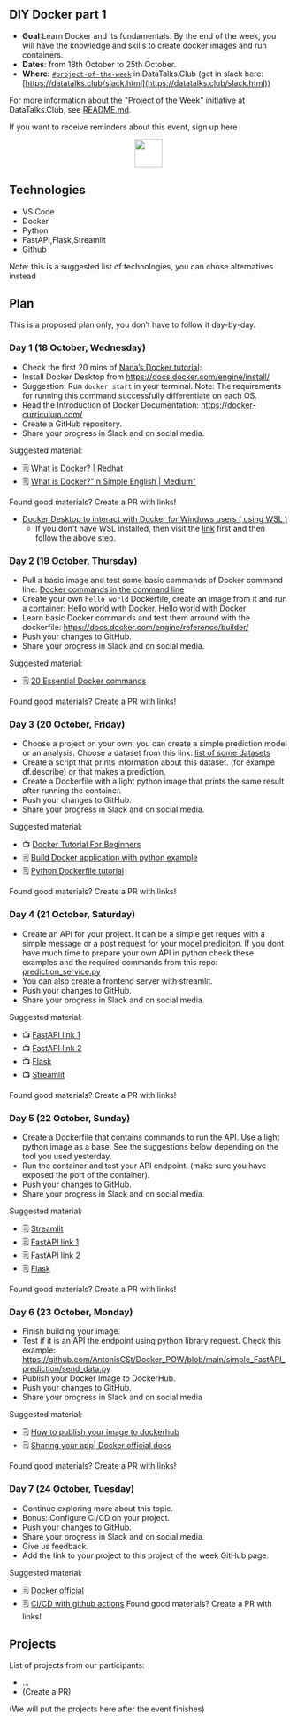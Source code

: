 ## DIY Docker part 1

* **Goal**:Learn Docker and its fundamentals. By the end of the week, you will have  the knowledge and skills to create docker images and run containers.
* **Dates**: from 18th October to 25th October.
* **Where:** [`#project-of-the-week`](https://app.slack.com/client/T01ATQK62F8/C02BP4FQH36) in DataTalks.Club (get in slack here: [https://datatalks.club/slack.html](https://datatalks.club/slack.html))

For more information about the "Project of the Week" initiative
at DataTalks.Club, see [README.md](README.md).

If you want to receive reminders about this event, sign up here

<p align="center">
  <a href="https://lu.ma/dtc-potw-diydocker"><img src="https://user-images.githubusercontent.com/875246/185755203-17945fd1-6b64-46f2-8377-1011dcb1a444.png" height="50" /></a>
</p>

## Technologies

* VS Code
* Docker
* Python
* FastAPI,Flask,Streamlit
* Github


Note: this is a suggested list of technologies, you can chose
alternatives instead

## Plan

This is a proposed plan only, you don’t have to follow it day-by-day.

### Day 1 (18 October, Wednesday)
* Check the first 20 mins of [Nana’s Docker tutorial](https://www.youtube.com/watch?v=pg19Z8LL06w):
* Install Docker Desktop  from https://docs.docker.com/engine/install/
* Suggestion: Run `docker start` in your terminal. Note: The requirements for running this command successfully differentiate on each OS.
* Read the Introduction of Docker Documentation: https://docker-curriculum.com/
* Create a GitHub repository.
* Share your progress in Slack and on social media.

Suggested material:

* 🗒️ [What is Docker? | Redhat](https://www.redhat.com/en/topics/containers/what-is-docker?sc_cid=7013a0000026OSgAAM&gad=1&gclid=Cj0KCQjw1aOpBhCOARIsACXYv-cNWeXxoafDpsQlCePu24Eh-YsTvWhnhQjkZAsFZFXildRGawlLf2EaAv56EALw_wcB&gclsrc=aw.ds)
* 🗒️ [What is Docker?"In Simple English | Medium"](https://yannmjl.medium.com/what-is-docker-in-simple-english-a24e8136b90b)

Found good materials? Create a PR with links!
* [Docker Desktop to interact with Docker for Windows users ( using WSL )](https://www.youtube.com/watch?v=5RQbdMn04Oc)
  * If you don't have WSL installed, then visit the [link](https://www.youtube.com/watch?v=_fntjriRe48) first and then follow the above step.

### Day 2 (19 October, Thursday)

* Pull a basic image and test some basic commands of Docker command line: [Docker commands in the command line](https://medium.com/edureka/docker-commands-29f7551498a8)
* Create your own `hello world` Dockerfile, create an image from it and run a container: [ Hello world with Docker](https://www.knowledgehut.com/blog/devops/basic-docker-commands), [Hello world with Docker](https://www.codewithjason.com/docker-hello-world-app/)
* Learn basic Docker commands and test them arround with the dockerfile: https://docs.docker.com/engine/reference/builder/
* Push your changes to GitHub.
* Share your progress in Slack and on social media.

Suggested material:

* 🗒️ [20 Essential Docker commands](https://www.mygreatlearning.com/blog/top-essential-docker-commands/)

Found good materials? Create a PR with links!

### Day 3 (20 October, Friday)

* Choose a project on your own, you can create a simple prediction model or an analysis. Choose a dataset from this link: [list of some datasets](https://github.com/DataTalksClub/data-engineering-zoomcamp/blob/main/week_7_project/datasets.md)
* Create a script that prints information about this dataset. (for exampe df.describe) or that makes a prediction.
* Create a Dockerfile with a light python image that prints the same result after running the container.
* Push your changes to GitHub.
* Share your progress in Slack and on social media.

Suggested material:

* 📺 [Docker Tutorial For Beginners](https://www.youtube.com/watch?v=bi0cKgmRuiA)
* 🗒️ [Build Docker application with python example](https://www.programonaut.com/build-a-docker-application-with-python-example/)
* 🗒️ [Python Dockerfile tutorial](https://luis-sena.medium.com/creating-the-perfect-python-dockerfile-51bdec41f1c8)

Found good materials? Create a PR with links!

### Day 4 (21 October, Saturday)

* Create an API for your project. It can be a simple get reques with a simple message or a post request for your model prediciton. If you dont have much time to prepare your own API in python check these examples and the required commands from this repo: [prediction_service.py](https://github.com/AntonisCSt/Docker_POW/blob/main/simple_FastAPI_prediction/prediction_service.py)
* You can also create a frontend server with streamlit.
* Push your changes to GitHub.
* Share your progress in Slack and on social media.


Suggested material:

* 📺 [FastAPI link 1](https://www.youtube.com/watch?v=0RS9W8MtZe4)
* 📺 [FastAPI link 2](https://www.youtube.com/watch?v=i3RMlrx4ol4)
* 📺 [Flask](https://www.youtube.com/watch?v=i3RMlrx4ol4)
* 📺 [Streamlit](https://www.youtube.com/watch?v=-IM3531b1XU&t=0s)

Found good materials? Create a PR with links!

### Day 5 (22 October, Sunday)

* Create a Dockerfile that contains commands to run the API. Use a light python image as a base. See the suggestions below depending on the tool you used yesterday.
* Run the container and test your API endpoint. (make sure you have exposed the port of the container).
* Push your changes to GitHub.
* Share your progress in Slack and on social media.

Suggested material:

* 🗒️ [Streamlit](https://docs.streamlit.io/knowledge-base/tutorials/deploy/docker)
* 🗒️ [FastAPI link 1](https://fastapi.tiangolo.com/deployment/docker/)
* 🗒️ [FastAPI link 2](https://www.youtube.com/watch?v=iqrS7Q174Ac)
* 🗒️ [Flask](https://www.freecodecamp.org/news/how-to-dockerize-a-flask-app/)

Found good materials? Create a PR with links!

### Day 6 (23 October, Monday)

* Finish building your image.
* Test if it is an API the endpoint using python library request. Check this example: https://github.com/AntonisCSt/Docker_POW/blob/main/simple_FastAPI_prediction/send_data.py
* Publish your Docker Image to DockerHub.
* Push your changes to GitHub.
* Share your progress in Slack and on social media

Suggested material:

* 🗒️ [How to publish your image to dockerhub](https://www.geeksforgeeks.org/docker-publishing-images-to-docker-hub/)
* 🗒️ [Sharing your app| Docker official docs](https://docs.docker.com/get-started/04_sharing_app/)

Found good materials? Create a PR with links!

### Day 7 (24 October, Tuesday)

* Continue exploring more about this topic.
* Bonus: Configure CI/CD on your project.
* Push your changes to GitHub.
* Share your progress in Slack and on social media.
* Give us feedback.
* Add the link to your project to this project of the week GitHub page.

Suggested material:
* 🗒️ [Docker official ](https://docs.docker.com/language/java/configure-ci-cd/)
* 🗒️ [CI/CD with github actions](https://medium.com/rockedscience/docker-ci-cd-pipeline-with-github-actions-6d4cd1731030)
Found good materials? Create a PR with links!

## Projects

List of projects from our participants:

* ...
* (Create a PR)

(We will put the projects here after the event finishes)

